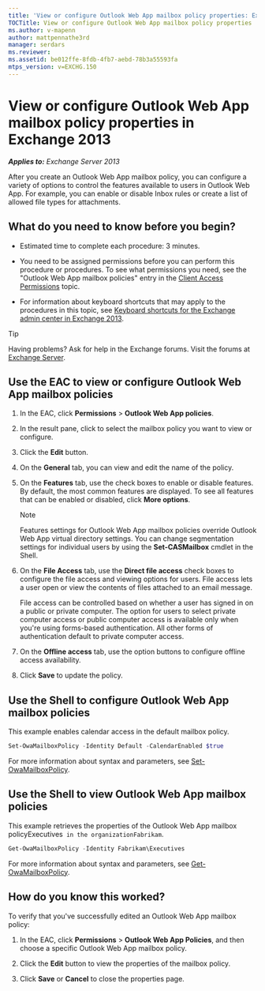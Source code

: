 ```yaml
---
title: 'View or configure Outlook Web App mailbox policy properties: Exchange 2013 Help'
TOCTitle: View or configure Outlook Web App mailbox policy properties
ms.author: v-mapenn
author: mattpennathe3rd
manager: serdars
ms.reviewer:
ms.assetid: be012ffe-8fdb-4fb7-aebd-78b3a55593fa
mtps_version: v=EXCHG.150
---
```


# View or configure Outlook Web App mailbox policy properties in Exchange 2013

_**Applies to:** Exchange Server 2013_

After you create an Outlook Web App mailbox policy, you can configure a variety of options to control the features available to users in Outlook Web App. For example, you can enable or disable Inbox rules or create a list of allowed file types for attachments.

## What do you need to know before you begin?

- Estimated time to complete each procedure: 3 minutes.

- You need to be assigned permissions before you can perform this procedure or procedures. To see what permissions you need, see the "Outlook Web App mailbox policies" entry in the [Client Access Permissions](https://technet.microsoft.com/library/57eca42a-5a7f-4c65-89f0-7a84f2dbea19.aspx) topic.

- For information about keyboard shortcuts that may apply to the procedures in this topic, see [Keyboard shortcuts for the Exchange admin center in Exchange 2013](keyboard-shortcuts-in-the-exchange-admin-center-2013-help.md).

> [!TIP]
> Having problems? Ask for help in the Exchange forums. Visit the forums at [Exchange Server](https://go.microsoft.com/fwlink/p/?linkId=60612).

## Use the EAC to view or configure Outlook Web App mailbox policies

1. In the EAC, click **Permissions** \> **Outlook Web App policies**.

2. In the result pane, click to select the mailbox policy you want to view or configure.

3. Click the **Edit** button.

4. On the **General** tab, you can view and edit the name of the policy.

5. On the **Features** tab, use the check boxes to enable or disable features. By default, the most common features are displayed. To see all features that can be enabled or disabled, click **More options**.

    > [!NOTE]
    > Features settings for Outlook Web App mailbox policies override Outlook Web App virtual directory settings. You can change segmentation settings for individual users by using the **Set-CASMailbox** cmdlet in the Shell.

6. On the **File Access** tab, use the **Direct file access** check boxes to configure the file access and viewing options for users. File access lets a user open or view the contents of files attached to an email message.

    File access can be controlled based on whether a user has signed in on a public or private computer. The option for users to select private computer access or public computer access is available only when you're using forms-based authentication. All other forms of authentication default to private computer access.

7. On the **Offline access** tab, use the option buttons to configure offline access availability.

8. Click **Save** to update the policy.

## Use the Shell to configure Outlook Web App mailbox policies

This example enables calendar access in the default mailbox policy.

```powershell
Set-OwaMailboxPolicy -Identity Default -CalendarEnabled $true
```

For more information about syntax and parameters, see [Set-OwaMailboxPolicy](https://docs.microsoft.com/powershell/module/exchange/client-access/set-owamailboxpolicy).

## Use the Shell to view Outlook Web App mailbox policies

This example retrieves the properties of the Outlook Web App mailbox policyExecutives` in the organizationFabrikam`.

```powershell
Get-OwaMailboxPolicy -Identity Fabrikam\Executives
```

For more information about syntax and parameters, see [Get-OwaMailboxPolicy](https://docs.microsoft.com/powershell/module/exchange/client-access/get-owamailboxpolicy).

## How do you know this worked?

To verify that you've successfully edited an Outlook Web App mailbox policy:

1. In the EAC, click **Permissions** \> **Outlook Web App Policies**, and then choose a specific Outlook Web App mailbox policy.

2. Click the **Edit** button to view the properties of the mailbox policy.

3. Click **Save** or **Cancel** to close the properties page.
